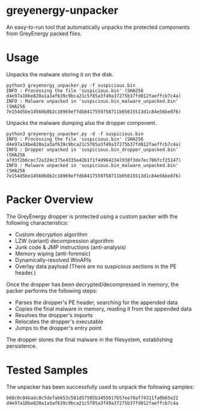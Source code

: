 # greyenergy-unpacker
An easy-to-run tool that automatically unpacks the protected components from GreyEnergy packed files.

# Usage
Unpacks the malware storing it on the disk.
```
python3 greyenergy_unpacker.py -f suspicious.bin
INFO : Processing the file 'suspicious.bin' (SHA256 d4e97a18be820a1a3af639c9bca21c5f85a3f49a37275b37fd012faeffcb7c4a)
INFO : Malware unpacked in 'suspicious.bin_malware_unpacked.bin' (SHA256 7e154d5be14560b8b2c16969effdb8417559758711b05615513d1c84e56be076)
```
Unpacks the malware dumping also the dropper component.
```
python3 greyenergy_unpacker.py -d -f suspicious.bin
INFO : Processing the file 'suspicious.bin' (SHA256 d4e97a18be820a1a3af639c9bca21c5f85a3f49a37275b37fd012faeffcb7c4a)
INFO : Dropper unpacked in 'suspicious.bin_dropper_unpacked.bin' (SHA256 a7d3f2b6cec72a324c375e4335e42b1f1f4d9642347d38f3de7ec706fcf25147)
INFO : Malware unpacked in 'suspicious.bin_malware_unpacked.bin' (SHA256 7e154d5be14560b8b2c16969effdb8417559758711b05615513d1c84e56be076)
```
# Packer Overview
The GreyEnergy dropper is protected using a custom packer with the following characteristics:
* Custom decryption algorithm
* LZW (variant) decompression algorithm
* Junk code & JMP instructions (anti-analysis)
* Memory wiping (anti-forensic)
* Dynamically-resolved WinAPIs
* Overlay data payload (There are no suspicious sections in the PE header.)

Once the dropper has been decrypted/decompressed in memory, the packer performs the following steps:
* Parses the dropper's PE header, searching for the appended data
* Copies the final malware in memory, reading it from the appended data
* Resolves the dropper's imports
* Relocates the dropper's executable
* Jumps to the dropper's entry point

The dropper stores the final malware in the filesystem, establishing persistence.
# Tested Samples
The unpacker has been successfully used to unpack the following samples:
```
b60c0c04badc8c5defab653c581d57505b3455817b57ee70af74311fa0b65e22
d4e97a18be820a1a3af639c9bca21c5f85a3f49a37275b37fd012faeffcb7c4a
```
